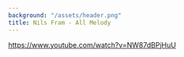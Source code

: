 ```yaml
---
background: "/assets/header.png"
title: Nils Fram - All Melody
---
```

<https://www.youtube.com/watch?v=NW87dBPjHuU>